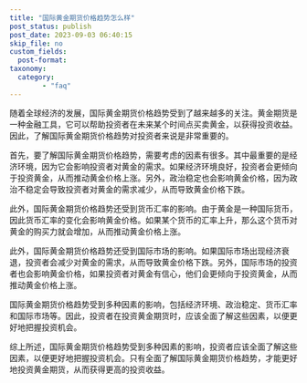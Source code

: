 ```yaml
---
title: "国际黄金期货价格趋势怎么样"
post_status: publish
post_date: 2023-09-03 06:40:15
skip_file: no
custom_fields: 
  post-format: 
taxonomy:
  category:
        - "faq"
---
```


随着全球经济的发展，国际黄金期货价格趋势受到了越来越多的关注。黄金期货是一种金融工具，它可以帮助投资者在未来某个时间点买卖黄金，以获得投资收益。因此，了解国际黄金期货价格趋势对投资者来说是非常重要的。

首先，要了解国际黄金期货价格趋势，需要考虑的因素有很多。其中最重要的是经济环境，因为它会影响投资者对黄金的需求。如果经济环境良好，投资者会更倾向于投资黄金，从而推动黄金价格上涨。另外，政治稳定也会影响黄金价格，因为政治不稳定会导致投资者对黄金的需求减少，从而导致黄金价格下跌。

此外，国际黄金期货价格趋势还受到货币汇率的影响。由于黄金是一种国际货币，因此货币汇率的变化会影响黄金价格。如果某个货币的汇率上升，那么这个货币对黄金的购买力就会增加，从而推动黄金价格上涨。

此外，国际黄金期货价格趋势还受到国际市场的影响。如果国际市场出现经济衰退，投资者会减少对黄金的需求，从而导致黄金价格下跌。另外，国际市场的投资者也会影响黄金价格，如果投资者对黄金有信心，他们会更倾向于投资黄金，从而推动黄金价格上涨。

国际黄金期货价格趋势受到多种因素的影响，包括经济环境、政治稳定、货币汇率和国际市场等。因此，投资者在投资黄金期货时，应该全面了解这些因素，以便更好地把握投资机会。

综上所述，国际黄金期货价格趋势受到多种因素的影响，投资者应该全面了解这些因素，以便更好地把握投资机会。只有全面了解国际黄金期货价格趋势，才能更好地投资黄金期货，从而获得更高的投资收益。
